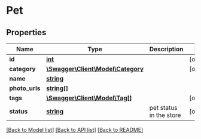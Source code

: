 # Pet

## Properties
Name | Type | Description | Notes
------------ | ------------- | ------------- | -------------
**id** | [**int**](.md) |  | [optional] 
**category** | [**\Swagger\Client\Model\Category**](Category.md) |  | [optional] 
**name** | [**string**](.md) |  | 
**photo_urls** | [**string[]**](.md) |  | 
**tags** | [**\Swagger\Client\Model\Tag[]**](Tag.md) |  | [optional] 
**status** | [**string**](.md) | pet status in the store | [optional] 

[[Back to Model list]](../README.md#documentation-for-models) [[Back to API list]](../README.md#documentation-for-api-endpoints) [[Back to README]](../README.md)

